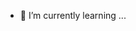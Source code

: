 - 🌱 I’m currently learning ...

<!---
bahadiravsar/bahadiravsar is a ✨ special ✨ repository because its `README.md` (this file) appears on your GitHub profile.
You can click the Preview link to take a look at your changes.
--->
